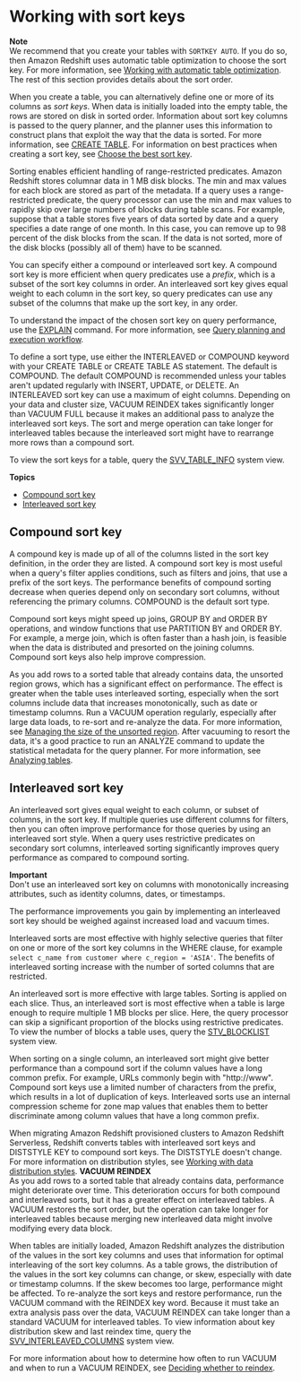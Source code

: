# Working with sort keys<a name="t_Sorting_data"></a>

**Note**  
We recommend that you create your tables with `SORTKEY AUTO`\. If you do so, then Amazon Redshift uses automatic table optimization to choose the sort key\. For more information, see [Working with automatic table optimization](t_Creating_tables.md)\. The rest of this section provides details about the sort order\. 

When you create a table, you can alternatively define one or more of its columns as *sort keys*\. When data is initially loaded into the empty table, the rows are stored on disk in sorted order\. Information about sort key columns is passed to the query planner, and the planner uses this information to construct plans that exploit the way that the data is sorted\. For more information, see [CREATE TABLE](r_CREATE_TABLE_NEW.md)\. For information on best practices when creating a sort key, see [Choose the best sort key](c_best-practices-sort-key.md)\.

Sorting enables efficient handling of range\-restricted predicates\. Amazon Redshift stores columnar data in 1 MB disk blocks\. The min and max values for each block are stored as part of the metadata\. If a query uses a range\-restricted predicate, the query processor can use the min and max values to rapidly skip over large numbers of blocks during table scans\. For example, suppose that a table stores five years of data sorted by date and a query specifies a date range of one month\. In this case, you can remove up to 98 percent of the disk blocks from the scan\. If the data is not sorted, more of the disk blocks \(possibly all of them\) have to be scanned\. 

You can specify either a compound or interleaved sort key\. A compound sort key is more efficient when query predicates use a *prefix*, which is a subset of the sort key columns in order\. An interleaved sort key gives equal weight to each column in the sort key, so query predicates can use any subset of the columns that make up the sort key, in any order\.  

To understand the impact of the chosen sort key on query performance, use the [EXPLAIN](r_EXPLAIN.md) command\. For more information, see [Query planning and execution workflow](c-query-planning.md)\. 

To define a sort type, use either the INTERLEAVED or COMPOUND keyword with your CREATE TABLE or CREATE TABLE AS statement\. The default is COMPOUND\. The default COMPOUND is recommended unless your tables aren't updated regularly with INSERT, UPDATE, or DELETE\. An INTERLEAVED sort key can use a maximum of eight columns\. Depending on your data and cluster size, VACUUM REINDEX takes significantly longer than VACUUM FULL because it makes an additional pass to analyze the interleaved sort keys\. The sort and merge operation can take longer for interleaved tables because the interleaved sort might have to rearrange more rows than a compound sort\.

To view the sort keys for a table, query the [SVV\_TABLE\_INFO](r_SVV_TABLE_INFO.md) system view\.

**Topics**
+ [Compound sort key](#t_Sorting_data-compound)
+ [Interleaved sort key](#t_Sorting_data-interleaved)

## Compound sort key<a name="t_Sorting_data-compound"></a>

 A compound key is made up of all of the columns listed in the sort key definition, in the order they are listed\. A compound sort key is most useful when a query's filter applies conditions, such as filters and joins, that use a prefix of the sort keys\. The performance benefits of compound sorting decrease when queries depend only on secondary sort columns, without referencing the primary columns\. COMPOUND is the default sort type\.

Compound sort keys might speed up joins, GROUP BY and ORDER BY operations, and window functions that use PARTITION BY and ORDER BY\. For example, a merge join, which is often faster than a hash join, is feasible when the data is distributed and presorted on the joining columns\. Compound sort keys also help improve compression\. 

As you add rows to a sorted table that already contains data, the unsorted region grows, which has a significant effect on performance\. The effect is greater when the table uses interleaved sorting, especially when the sort columns include data that increases monotonically, such as date or timestamp columns\. Run a VACUUM operation regularly, especially after large data loads, to re\-sort and re\-analyze the data\. For more information, see [Managing the size of the unsorted region](r_vacuum_diskspacereqs.md)\. After vacuuming to resort the data, it's a good practice to run an ANALYZE command to update the statistical metadata for the query planner\. For more information, see [Analyzing tables](t_Analyzing_tables.md)\.

## Interleaved sort key<a name="t_Sorting_data-interleaved"></a>

An interleaved sort gives equal weight to each column, or subset of columns, in the sort key\. If multiple queries use different columns for filters, then you can often improve performance for those queries by using an interleaved sort style\. When a query uses restrictive predicates on secondary sort columns, interleaved sorting significantly improves query performance as compared to compound sorting\. 

**Important**  
Don't use an interleaved sort key on columns with monotonically increasing attributes, such as identity columns, dates, or timestamps\.

The performance improvements you gain by implementing an interleaved sort key should be weighed against increased load and vacuum times\. 

Interleaved sorts are most effective with highly selective queries that filter on one or more of the sort key columns in the WHERE clause, for example `select c_name from customer where c_region = 'ASIA'`\. The benefits of interleaved sorting increase with the number of sorted columns that are restricted\. 

An interleaved sort is more effective with large tables\. Sorting is applied on each slice\. Thus, an interleaved sort is most effective when a table is large enough to require multiple 1 MB blocks per slice\. Here, the query processor can skip a significant proportion of the blocks using restrictive predicates\. To view the number of blocks a table uses, query the [STV\_BLOCKLIST](r_STV_BLOCKLIST.md) system view\.

 When sorting on a single column, an interleaved sort might give better performance than a compound sort if the column values have a long common prefix\. For example, URLs commonly begin with "http://www"\. Compound sort keys use a limited number of characters from the prefix, which results in a lot of duplication of keys\. Interleaved sorts use an internal compression scheme for zone map values that enables them to better discriminate among column values that have a long common prefix\.

 When migrating Amazon Redshift provisioned clusters to Amazon Redshift Serverless, Redshift converts tables with interleaved sort keys and DISTSTYLE KEY to compound sort keys\. The DISTSTYLE doesn't change\. For more information on distribution styles, see [Working with data distribution styles](https://docs.aws.amazon.com/redshift/latest/dg/t_Distributing_data.html)\. 
<a name="t_Sorting_data-interleaved-reindex"></a>
**VACUUM REINDEX**  
As you add rows to a sorted table that already contains data, performance might deteriorate over time\. This deterioration occurs for both compound and interleaved sorts, but it has a greater effect on interleaved tables\. A VACUUM restores the sort order, but the operation can take longer for interleaved tables because merging new interleaved data might involve modifying every data block\.

When tables are initially loaded, Amazon Redshift analyzes the distribution of the values in the sort key columns and uses that information for optimal interleaving of the sort key columns\. As a table grows, the distribution of the values in the sort key columns can change, or skew, especially with date or timestamp columns\. If the skew becomes too large, performance might be affected\. To re\-analyze the sort keys and restore performance, run the VACUUM command with the REINDEX key word\. Because it must take an extra analysis pass over the data, VACUUM REINDEX can take longer than a standard VACUUM for interleaved tables\. To view information about key distribution skew and last reindex time, query the [SVV\_INTERLEAVED\_COLUMNS](r_SVV_INTERLEAVED_COLUMNS.md) system view\.

For more information about how to determine how often to run VACUUM and when to run a VACUUM REINDEX, see [Deciding whether to reindex](r_vacuum-decide-whether-to-reindex.md)\. 